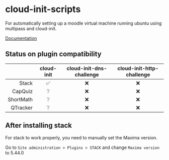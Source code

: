 # cloud-init-scripts
For automatically setting up a moodle virtual machine running ubuntu using multipass and cloud-init.

[Documentation](https://www.ntnu.no/wiki/display/iemoodle/%5BLOCAL+VM%5D+Automatic+moodle+setup+with+Multipass+and+cloud-init)

## Status on plugin compatibility
|       | cloud-init | cloud-init-dns-challenge | cloud-init-http-challenge |
|------:|:----------:|:------------------------:|:-------------------------:|
| Stack |      ✅     |             ❌            |             ❌             |
| CapQuiz |      ❔     |             ❌            |             ❌             |
| ShortMath |      ❔     |             ❌            |             ❌             |
| QTracker |      ❔     |             ❌            |             ❌             |
## After installing stack
For stack to work properly, you need to manually set the Maxima version.

Go to `Site administration > Plugins > STACK` and change `Maxima version` to 5.44.0